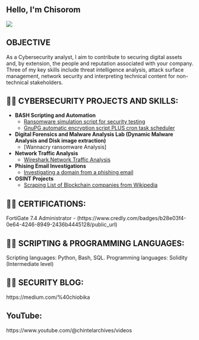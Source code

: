 ## Hello, I'm Chisorom
<a href="https://linkedin.com/in/chisoromobika/"><img src="https://img.shields.io/badge/-LinkedIn-0072b1?&style=for-the-badge&logo=linkedin&logoColor=white" /></a>


## OBJECTIVE
As a Cybersecurity analyst, I aim to contribute to securing digital assets and, by extension, the people and reputation associated with your company. Three of my key skills include threat intelligence analysis, attack surface management, network security and interpreting technical content for non-technical stakeholders. 



<h2>👨‍💻 CYBERSECURITY PROJECTS AND SKILLS:</h2>

- <b>BASH Scripting and Automation </b>
  - [Ransomware simulation script for security testing ](https://github.com/Chizzywiz/ransomwaresimulationscript/blob/main/README.md)
  - [GnuPG automatic encryption script PLUS cron task scheduler ](https://github.com/Chizzywiz/GnuPG-automatic-encryption-script/blob/main/README.md)
- <b>Digital Forensics and Malware Analysis Lab (Dynamic Malware Analysis and Disk image extraction) </b>
  - [Wannacry ransomware Analysis] 
- <b>Network Traffic Analysis</b>
  - [Wireshark Network Traffic Analysis](https://github.com/Chizzywiz/ransomwaresimulationscript/blob/main/README.md)
- <b>Phising Email Investigations</b>
  - [Investigating a domain from a phishing email](https://docs.google.com/document/d/1E74AGlkGJOkulHa4jzOW1vhskVPbZnM-SON_vlnKB6U/edit?usp=sharing)
- <b>OSINT Projects</b>
  - [Scraping List of Blockchain companies from Wikipedia](https://github.com/chisorom/OSINT_projects/blob/main/webpage_blockchainlist_wikipedia_scraper)

  


<h2>👨‍💻 CERTIFICATIONS:</h2>
FortiGate 7.4 Administrator - (https://www.credly.com/badges/b28e03f4-0e64-4246-8949-2436b4445128/public_url)

<h2>👨‍💻 SCRIPTING & PROGRAMMING LANGUAGES:</h2>
Scripting languages: Python, Bash, SQL.
Programming languages: Solidity (Intermediate level)

<h2>👨‍💻 SECURITY BLOG:</h2>
 https://medium.com/%40chiobika 
 
<h2> YouTube:</h2>
https://www.youtube.com/@chintelarchives/videos
